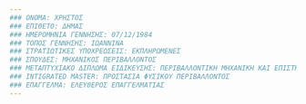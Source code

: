 ```yaml
---
### ΟΝΟΜΑ: ΧΡΗΣΤΟΣ
### ΕΠΙΘΕΤΟ: ΔΗΜΑΣ
### ΗΜΕΡΟΜΗΝΙΑ ΓΕΝΝΗΣΗΣ: 07/12/1984
### ΤΟΠΟΣ ΓΕΝΝΗΣΗΣ: ΙΩΑΝΝΙΝΑ
### ΣΤΡΑΤΙΩΤΙΚΕΣ ΥΠΟΧΡΕΩΣΕΙΣ: ΕΚΠΛΗΡΩΜΕΝΕΣ
### ΣΠΟΥΔΕΣ: ΜΗΧΑΝΙΚΟΣ ΠΕΡΙΒΑΛΛΟΝΤΟΣ
### ΜΕΤΑΠΤΥΧΙΑΚΟ ΔΙΠΛΩΜΑ ΕΙΔΙΚΕΥΣΗΣ: ΠΕΡΙΒΑΛΛΟΝΤΙΚΗ ΜΗΧΑΝΙΚΗ ΚΑΙ ΕΠΙΣΤΗΜΗ "ΔΙΑΧΕΙΡΙΣΗ ΥΔΑΤΙΚΩΝ ΠΟΡΩΝ ΚΑΙ ΥΓΡΩΝ ΑΠΟΒΛΗΤΩΝ"
### INTIGRATED MASTER: ΠΡΟΣΤΑΣΙΑ ΦΥΣΙΚΟΥ ΠΕΡΙΒΑΛΛΟΝΤΟΣ
### ΕΠΑΓΓΕΛΜΑ: ΕΛΕΥΘΕΡΟΣ ΕΠΑΓΓΕΛΜΑΤΙΑΣ
---
```




